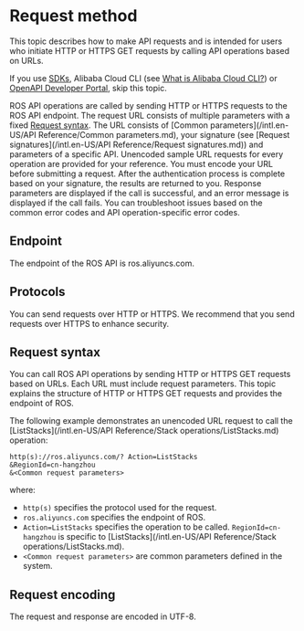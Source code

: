 # Request method

This topic describes how to make API requests and is intended for users who initiate HTTP or HTTPS GET requests by calling API operations based on URLs.

If you use [SDKs](https://github.com/aliyun?spm=a2c4g.11186623.2.7.7ac73290vjdB7q), Alibaba Cloud CLI \(see [What is Alibaba Cloud CLI?]()\) or [OpenAPI Developer Portal](https://next.api.aliyun.com/api/ROS/2019-09-10), skip this topic.

ROS API operations are called by sending HTTP or HTTPS requests to the ROS API endpoint. The request URL consists of multiple parameters with a fixed [Request syntax](#section_ow0_qmi_l2m). The URL consists of [Common parameters](/intl.en-US/API Reference/Common parameters.md), your signature \(see [Request signatures](/intl.en-US/API Reference/Request signatures.md)\) and parameters of a specific API. Unencoded sample URL requests for every operation are provided for your reference. You must encode your URL before submitting a request. After the authentication process is complete based on your signature, the results are returned to you. Response parameters are displayed if the call is successful, and an error message is displayed if the call fails. You can troubleshoot issues based on the common error codes and API operation-specific error codes.

## Endpoint

The endpoint of the ROS API is ros.aliyuncs.com.

## Protocols

You can send requests over HTTP or HTTPS. We recommend that you send requests over HTTPS to enhance security.

## Request syntax

You can call ROS API operations by sending HTTP or HTTPS GET requests based on URLs. Each URL must include request parameters. This topic explains the structure of HTTP or HTTPS GET requests and provides the endpoint of ROS.

The following example demonstrates an unencoded URL request to call the [ListStacks](/intl.en-US/API Reference/Stack operations/ListStacks.md) operation:

```
http(s)://ros.aliyuncs.com/? Action=ListStacks
&RegionId=cn-hangzhou
&<Common request parameters>
```

where:

-   `http(s)` specifies the protocol used for the request.
-   `ros.aliyuncs.com` specifies the endpoint of ROS.
-   `Action=ListStacks` specifies the operation to be called. `RegionId=cn-hangzhou` is specific to [ListStacks](/intl.en-US/API Reference/Stack operations/ListStacks.md).
-   `<Common request parameters>` are common parameters defined in the system.

## Request encoding

The request and response are encoded in UTF-8.


